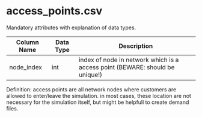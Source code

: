 # access_points.csv
Mandatory attributes with explanation of data types.

Column Name | Data Type | Description
-- | -- | --
node_index | int | index of node in network which is a access point (BEWARE: should be unique!)

Definition:
access points are all network nodes where customers are allowed to enter/leave the simulation.
in most cases, these location are not necessary for the simulation itself, but might be helpfull to create
demand files.
